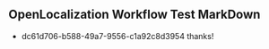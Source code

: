 ## OpenLocalization Workflow Test MarkDown
* dc61d706-b588-49a7-9556-c1a92c8d3954 thanks!

<!--HONumber=Jul16_HO4-->


